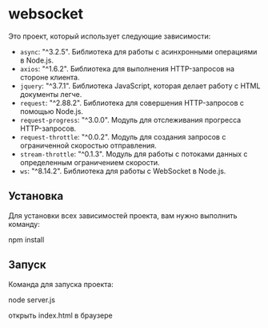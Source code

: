 # websocket

Это проект, который использует следующие зависимости:

- `async`: "^3.2.5". Библиотека для работы с асинхронными операциями в Node.js.
- `axios`: "^1.6.2". Библиотека для выполнения HTTP-запросов на стороне клиента.
- `jquery`: "^3.7.1". Библиотека JavaScript, которая делает работу с HTML документы легче. 
- `request`: "^2.88.2". Библиотека для совершения HTTP-запросов с помощью Node.js.
- `request-progress`: "^3.0.0". Модуль для отслеживания прогресса HTTP-запросов.
- `request-throttle`: "^0.0.2". Модуль для создания запросов с ограниченной скоростью отправления.
- `stream-throttle`: "^0.1.3". Модуль для работы с потоками данных с определенным ограничением скорости.
- `ws`: "^8.14.2". Библиотека для работы с WebSocket в Node.js.

## Установка

Для установки всех зависимостей проекта, вам нужно выполнить команду:


npm install

## Запуск

Команда для запуска проекта:

node server.js

открыть index.html в браузере
